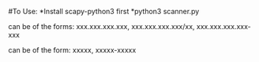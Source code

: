 #To Use:
*Install scapy-python3 first
*python3 scanner.py <target> <port>

<target> can be of the forms:
xxx.xxx.xxx.xxx,
xxx.xxx.xxx.xxx/xx,
xxx.xxx.xxx.xxx-xxx

<port> can be of the form:
xxxxx,
xxxxx-xxxxx
